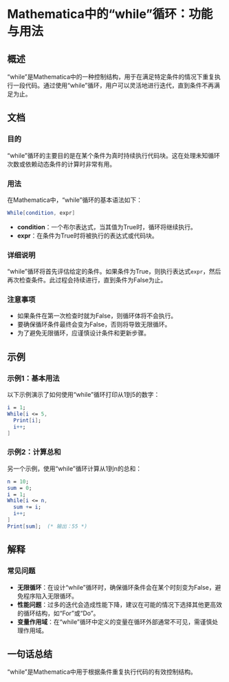 <!--
Meta Description: # Mathematica中的“while”循环：功能与用法 ## 概述 “while”是Mathematica中的一种控制结构，用于在满足特定条件的情况下重复执行一段代码。通过使用“while”循环，用户可以灵活地进行迭代，直到条件不再满足为止。 ## 文档 ### 目的 “while”循环的主要...
Meta Keywords: while, mathematica, expr, sum, condition
-->

# Mathematica中的“while”循环：功能与用法

## 概述
“while”是Mathematica中的一种控制结构，用于在满足特定条件的情况下重复执行一段代码。通过使用“while”循环，用户可以灵活地进行迭代，直到条件不再满足为止。

## 文档
### 目的
“while”循环的主要目的是在某个条件为真时持续执行代码块。这在处理未知循环次数或依赖动态条件的计算时非常有用。

### 用法
在Mathematica中，“while”循环的基本语法如下：

```mathematica
While[condition, expr]
```

- **condition**：一个布尔表达式，当其值为True时，循环将继续执行。
- **expr**：在条件为True时将被执行的表达式或代码块。

### 详细说明
“while”循环将首先评估给定的条件。如果条件为True，则执行表达式`expr`，然后再次检查条件。此过程会持续进行，直到条件为False为止。

### 注意事项
- 如果条件在第一次检查时就为False，则循环体将不会执行。
- 要确保循环条件最终会变为False，否则将导致无限循环。
- 为了避免无限循环，应谨慎设计条件和更新步骤。

## 示例
### 示例1：基本用法
以下示例演示了如何使用“while”循环打印从1到5的数字：

```mathematica
i = 1;
While[i <= 5,
  Print[i];
  i++;
]
```

### 示例2：计算总和
另一个示例，使用“while”循环计算从1到n的总和：

```mathematica
n = 10;
sum = 0;
i = 1;
While[i <= n,
  sum += i;
  i++;
]
Print[sum];  (* 输出：55 *)
```

## 解释
### 常见问题
- **无限循环**：在设计“while”循环时，确保循环条件会在某个时刻变为False，避免程序陷入无限循环。
- **性能问题**：过多的迭代会造成性能下降，建议在可能的情况下选择其他更高效的循环结构，如“For”或“Do”。
- **变量作用域**：在“while”循环中定义的变量在循环外部通常不可见，需谨慎处理作用域。

## 一句话总结
“while”是Mathematica中用于根据条件重复执行代码的有效控制结构。